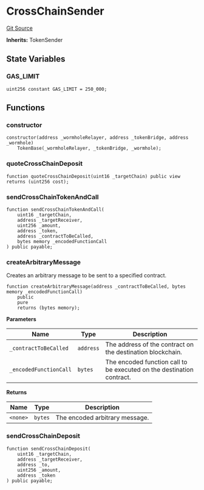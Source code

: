 # CrossChainSender
[Git Source](https://github.com-smastropiero/SherryLabs/sherry-contracts/blob/ef85f626b2f11fa0f36e09ddd8fdd3d9da90d8ba/contracts/wormhole/SL1TokenSender.sol)

**Inherits:**
TokenSender


## State Variables
### GAS_LIMIT

```solidity
uint256 constant GAS_LIMIT = 250_000;
```


## Functions
### constructor


```solidity
constructor(address _wormholeRelayer, address _tokenBridge, address _wormhole)
    TokenBase(_wormholeRelayer, _tokenBridge, _wormhole);
```

### quoteCrossChainDeposit


```solidity
function quoteCrossChainDeposit(uint16 _targetChain) public view returns (uint256 cost);
```

### sendCrossChainTokenAndCall


```solidity
function sendCrossChainTokenAndCall(
    uint16 _targetChain,
    address _targetReceiver,
    uint256 _amount,
    address _token,
    address _contractToBeCalled,
    bytes memory _encodedFunctionCall
) public payable;
```

### createArbitraryMessage

Creates an arbitrary message to be sent to a specified contract.


```solidity
function createArbitraryMessage(address _contractToBeCalled, bytes memory _encodedFunctionCall)
    public
    pure
    returns (bytes memory);
```
**Parameters**

|Name|Type|Description|
|----|----|-----------|
|`_contractToBeCalled`|`address`|The address of the contract on the destination blockchain.|
|`_encodedFunctionCall`|`bytes`|The encoded function call to be executed on the destination contract.|

**Returns**

|Name|Type|Description|
|----|----|-----------|
|`<none>`|`bytes`|The encoded arbitrary message.|


### sendCrossChainDeposit


```solidity
function sendCrossChainDeposit(
    uint16 _targetChain,
    address _targetReceiver,
    address _to,
    uint256 _amount,
    address _token
) public payable;
```

